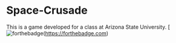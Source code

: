 # Space-Crusade
This is a game developed for a class at Arizona State University.
[![forthebadge](https://forthebadge.com/generator/?plabel=Made+with&slabel=GameMaker+Studio&pbg=%23F33131)(https://forthebadge.com)
